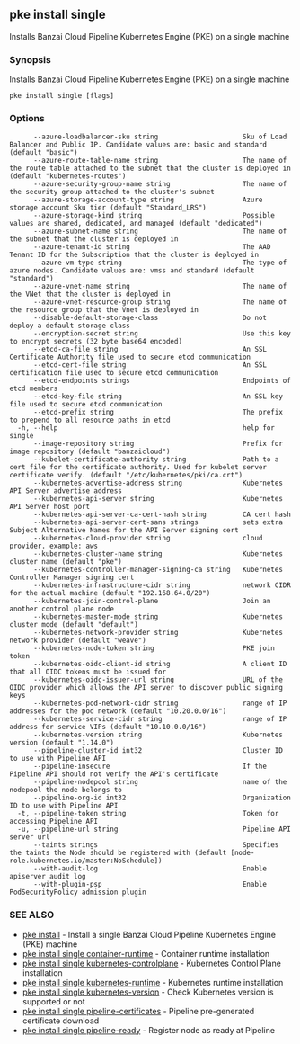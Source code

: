 ## pke install single

Installs Banzai Cloud Pipeline Kubernetes Engine (PKE) on a single machine

### Synopsis

Installs Banzai Cloud Pipeline Kubernetes Engine (PKE) on a single machine

```
pke install single [flags]
```

### Options

```
      --azure-loadbalancer-sku string                     Sku of Load Balancer and Public IP. Candidate values are: basic and standard (default "basic")
      --azure-route-table-name string                     The name of the route table attached to the subnet that the cluster is deployed in (default "kubernetes-routes")
      --azure-security-group-name string                  The name of the security group attached to the cluster's subnet
      --azure-storage-account-type string                 Azure storage account Sku tier (default "Standard_LRS")
      --azure-storage-kind string                         Possible values are shared, dedicated, and managed (default "dedicated")
      --azure-subnet-name string                          The name of the subnet that the cluster is deployed in
      --azure-tenant-id string                            The AAD Tenant ID for the Subscription that the cluster is deployed in
      --azure-vm-type string                              The type of azure nodes. Candidate values are: vmss and standard (default "standard")
      --azure-vnet-name string                            The name of the VNet that the cluster is deployed in
      --azure-vnet-resource-group string                  The name of the resource group that the Vnet is deployed in
      --disable-default-storage-class                     Do not deploy a default storage class
      --encryption-secret string                          Use this key to encrypt secrets (32 byte base64 encoded)
      --etcd-ca-file string                               An SSL Certificate Authority file used to secure etcd communication
      --etcd-cert-file string                             An SSL certification file used to secure etcd communication
      --etcd-endpoints strings                            Endpoints of etcd members
      --etcd-key-file string                              An SSL key file used to secure etcd communication
      --etcd-prefix string                                The prefix to prepend to all resource paths in etcd
  -h, --help                                              help for single
      --image-repository string                           Prefix for image repository (default "banzaicloud")
      --kubelet-certificate-authority string              Path to a cert file for the certificate authority. Used for kubelet server certificate verify. (default "/etc/kubernetes/pki/ca.crt")
      --kubernetes-advertise-address string               Kubernetes API Server advertise address
      --kubernetes-api-server string                      Kubernetes API Server host port
      --kubernetes-api-server-ca-cert-hash string         CA cert hash
      --kubernetes-api-server-cert-sans strings           sets extra Subject Alternative Names for the API Server signing cert
      --kubernetes-cloud-provider string                  cloud provider. example: aws
      --kubernetes-cluster-name string                    Kubernetes cluster name (default "pke")
      --kubernetes-controller-manager-signing-ca string   Kubernetes Controller Manager signing cert
      --kubernetes-infrastructure-cidr string             network CIDR for the actual machine (default "192.168.64.0/20")
      --kubernetes-join-control-plane                     Join an another control plane node
      --kubernetes-master-mode string                     Kubernetes cluster mode (default "default")
      --kubernetes-network-provider string                Kubernetes network provider (default "weave")
      --kubernetes-node-token string                      PKE join token
      --kubernetes-oidc-client-id string                  A client ID that all OIDC tokens must be issued for
      --kubernetes-oidc-issuer-url string                 URL of the OIDC provider which allows the API server to discover public signing keys
      --kubernetes-pod-network-cidr string                range of IP addresses for the pod network (default "10.20.0.0/16")
      --kubernetes-service-cidr string                    range of IP address for service VIPs (default "10.10.0.0/16")
      --kubernetes-version string                         Kubernetes version (default "1.14.0")
      --pipeline-cluster-id int32                         Cluster ID to use with Pipeline API
      --pipeline-insecure                                 If the Pipeline API should not verify the API's certificate
      --pipeline-nodepool string                          name of the nodepool the node belongs to
      --pipeline-org-id int32                             Organization ID to use with Pipeline API
  -t, --pipeline-token string                             Token for accessing Pipeline API
  -u, --pipeline-url string                               Pipeline API server url
      --taints strings                                    Specifies the taints the Node should be registered with (default [node-role.kubernetes.io/master:NoSchedule])
      --with-audit-log                                    Enable apiserver audit log
      --with-plugin-psp                                   Enable PodSecurityPolicy admission plugin
```

### SEE ALSO

* [pke install](pke_install.md)	 - Install a single Banzai Cloud Pipeline Kubernetes Engine (PKE) machine
* [pke install single container-runtime](pke_install_single_container-runtime.md)	 - Container runtime installation
* [pke install single kubernetes-controlplane](pke_install_single_kubernetes-controlplane.md)	 - Kubernetes Control Plane installation
* [pke install single kubernetes-runtime](pke_install_single_kubernetes-runtime.md)	 - Kubernetes runtime installation
* [pke install single kubernetes-version](pke_install_single_kubernetes-version.md)	 - Check Kubernetes version is supported or not
* [pke install single pipeline-certificates](pke_install_single_pipeline-certificates.md)	 - Pipeline pre-generated certificate download
* [pke install single pipeline-ready](pke_install_single_pipeline-ready.md)	 - Register node as ready at Pipeline


